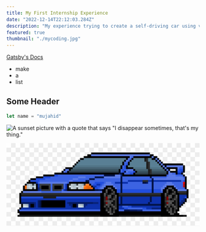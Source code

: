 ```yaml
---
title: My First Internship Experience
date: "2022-12-14T22:12:03.284Z"
description: "My experience trying to create a self-driving car using vanilla javascript"
featured: true
thumbnail: "./mycoding.jpg"
---
```


[Gatsby's Docs](https://www.gatsbyjs.org)

- make
- a
- list

## Some Header

```javascript
let name = "mujahid"
```

![A sunset picture with a quote that says "I disappear sometimes, that's my thing." ](./mycoding.jpg)

![A pixel car](../../../src/images/car-pixel.png)
